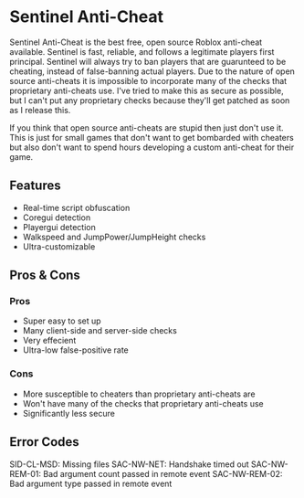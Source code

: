 # Sentinel Anti-Cheat
Sentinel Anti-Cheat is the best free, open source Roblox anti-cheat available. Sentinel is fast, reliable, and follows a legitimate players first principal. Sentinel will always try to ban players that are guarunteed to be cheating, instead of false-banning actual players. Due to the nature of open source anti-cheats it is impossible to incorporate many of the checks that proprietary anti-cheats use. I've tried to make this as secure as possible, but I can't put any proprietary checks because they'll get patched as soon as I release this.

If you think that open source anti-cheats are stupid then just don't use it. This is just for small games that don't want to get bombarded with cheaters but also don't want to spend hours developing a custom anti-cheat for their game.
## Features
- Real-time script obfuscation
- Coregui detection
- Playergui detection
- Walkspeed and JumpPower/JumpHeight checks
- Ultra-customizable
## Pros & Cons
### Pros
- Super easy to set up
- Many client-side and server-side checks
- Very effecient
- Ultra-low false-positive rate
### Cons
- More susceptible to cheaters than proprietary anti-cheats are
- Won't have many of the checks that proprietary anti-cheats use
- Significantly less secure
## Error Codes
SID-CL-MSD: Missing files
SAC-NW-NET: Handshake timed out
SAC-NW-REM-01: Bad argument count passed in remote event
SAC-NW-REM-02: Bad argument type passed in remote event
